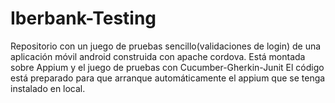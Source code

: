 # Iberbank-Testing
Repositorio con un juego de pruebas sencillo(validaciones de login) de una aplicación móvil android construida con apache cordova.
Está montada sobre Appium y el juego de pruebas con Cucumber-Gherkin-Junit
El código está preparado para que arranque automáticamente el appium que se tenga instalado en local.
